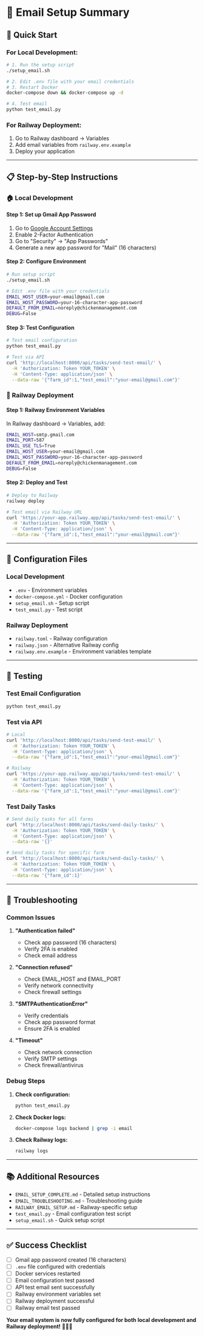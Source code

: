 # 📧 Email Setup Summary

## 🎯 **Quick Start**

### **For Local Development:**
```bash
# 1. Run the setup script
./setup_email.sh

# 2. Edit .env file with your email credentials
# 3. Restart Docker
docker-compose down && docker-compose up -d

# 4. Test email
python test_email.py
```

### **For Railway Deployment:**
1. Go to Railway dashboard → Variables
2. Add email variables from `railway.env.example`
3. Deploy your application

---

## 📋 **Step-by-Step Instructions**

### **🏠 Local Development**

#### **Step 1: Set up Gmail App Password**
1. Go to [Google Account Settings](https://myaccount.google.com/)
2. Enable 2-Factor Authentication
3. Go to "Security" → "App Passwords"
4. Generate a new app password for "Mail" (16 characters)

#### **Step 2: Configure Environment**
```bash
# Run setup script
./setup_email.sh

# Edit .env file with your credentials
EMAIL_HOST_USER=your-email@gmail.com
EMAIL_HOST_PASSWORD=your-16-character-app-password
DEFAULT_FROM_EMAIL=noreply@chickenmanagement.com
DEBUG=False
```

#### **Step 3: Test Configuration**
```bash
# Test email configuration
python test_email.py

# Test via API
curl 'http://localhost:8000/api/tasks/send-test-email/' \
  -H 'Authorization: Token YOUR_TOKEN' \
  -H 'Content-Type: application/json' \
  --data-raw '{"farm_id":1,"test_email":"your-email@gmail.com"}'
```

### **🚀 Railway Deployment**

#### **Step 1: Railway Environment Variables**
In Railway dashboard → Variables, add:
```bash
EMAIL_HOST=smtp.gmail.com
EMAIL_PORT=587
EMAIL_USE_TLS=True
EMAIL_HOST_USER=your-email@gmail.com
EMAIL_HOST_PASSWORD=your-16-character-app-password
DEFAULT_FROM_EMAIL=noreply@chickenmanagement.com
DEBUG=False
```

#### **Step 2: Deploy and Test**
```bash
# Deploy to Railway
railway deploy

# Test email via Railway URL
curl 'https://your-app.railway.app/api/tasks/send-test-email/' \
  -H 'Authorization: Token YOUR_TOKEN' \
  -H 'Content-Type: application/json' \
  --data-raw '{"farm_id":1,"test_email":"your-email@gmail.com"}'
```

---

## 🔧 **Configuration Files**

### **Local Development**
- `.env` - Environment variables
- `docker-compose.yml` - Docker configuration
- `setup_email.sh` - Setup script
- `test_email.py` - Test script

### **Railway Deployment**
- `railway.toml` - Railway configuration
- `railway.json` - Alternative Railway config
- `railway.env.example` - Environment variables template

---

## 🧪 **Testing**

### **Test Email Configuration**
```bash
python test_email.py
```

### **Test via API**
```bash
# Local
curl 'http://localhost:8000/api/tasks/send-test-email/' \
  -H 'Authorization: Token YOUR_TOKEN' \
  -H 'Content-Type: application/json' \
  --data-raw '{"farm_id":1,"test_email":"your-email@gmail.com"}'

# Railway
curl 'https://your-app.railway.app/api/tasks/send-test-email/' \
  -H 'Authorization: Token YOUR_TOKEN' \
  -H 'Content-Type: application/json' \
  --data-raw '{"farm_id":1,"test_email":"your-email@gmail.com"}'
```

### **Test Daily Tasks**
```bash
# Send daily tasks for all farms
curl 'http://localhost:8000/api/tasks/send-daily-tasks/' \
  -H 'Authorization: Token YOUR_TOKEN' \
  -H 'Content-Type: application/json' \
  --data-raw '{}'

# Send daily tasks for specific farm
curl 'http://localhost:8000/api/tasks/send-daily-tasks/' \
  -H 'Authorization: Token YOUR_TOKEN' \
  -H 'Content-Type: application/json' \
  --data-raw '{"farm_id":1}'
```

---

## 🚨 **Troubleshooting**

### **Common Issues**

1. **"Authentication failed"**
   - Check app password (16 characters)
   - Verify 2FA is enabled
   - Check email address

2. **"Connection refused"**
   - Check EMAIL_HOST and EMAIL_PORT
   - Verify network connectivity
   - Check firewall settings

3. **"SMTPAuthenticationError"**
   - Verify credentials
   - Check app password format
   - Ensure 2FA is enabled

4. **"Timeout"**
   - Check network connection
   - Verify SMTP settings
   - Check firewall/antivirus

### **Debug Steps**

1. **Check configuration:**
   ```bash
   python test_email.py
   ```

2. **Check Docker logs:**
   ```bash
   docker-compose logs backend | grep -i email
   ```

3. **Check Railway logs:**
   ```bash
   railway logs
   ```

---

## 📚 **Additional Resources**

- `EMAIL_SETUP_COMPLETE.md` - Detailed setup instructions
- `EMAIL_TROUBLESHOOTING.md` - Troubleshooting guide
- `RAILWAY_EMAIL_SETUP.md` - Railway-specific setup
- `test_email.py` - Email configuration test script
- `setup_email.sh` - Quick setup script

---

## ✅ **Success Checklist**

- [ ] Gmail app password created (16 characters)
- [ ] `.env` file configured with credentials
- [ ] Docker services restarted
- [ ] Email configuration test passed
- [ ] API test email sent successfully
- [ ] Railway environment variables set
- [ ] Railway deployment successful
- [ ] Railway email test passed

**Your email system is now fully configured for both local development and Railway deployment!** 🎉📧✨
